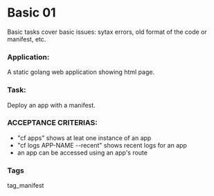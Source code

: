 # Basic 01
Basic tasks cover basic issues: sytax errors, old format of the code or manifest, etc.

### Application:
A static golang web application showing html page.

### Task:
Deploy an app with a manifest.

### ACCEPTANCE CRITERIAS:
- "cf apps" shows at leat one instance of an app
- "cf logs APP-NAME --recent" shows recent logs for an app
- an app can be accessed using an app's route

### Tags
tag_manifest
